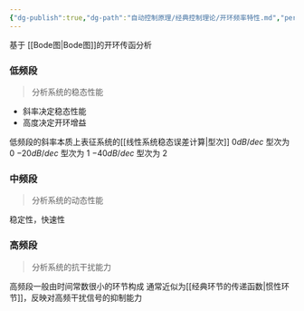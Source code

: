 ```yaml
---
{"dg-publish":true,"dg-path":"自动控制原理/经典控制理论/开环频率特性.md","permalink":"/自动控制原理/经典控制理论/开环频率特性/","dgPassFrontmatter":true,"noteIcon":"","created":"2024-05-20T13:11:25.642+08:00","updated":"2025-04-13T15:22:42.559+08:00"}
---
```


基于 [[Bode图\|Bode图]]的开环传函分析
### 低频段
>分析系统的稳态性能
- 斜率决定稳态性能
- 高度决定开环增益

低频段的斜率本质上表征系统的[[线性系统稳态误差计算\|型次]]
$0dB/dec$     型次为 0
$-20dB/dec$ 型次为 1
$-40dB/dec$  型次为 2

### 中频段
>分析系统的动态性能

稳定性，快速性
### 高频段
>分析系统的抗干扰能力

高频段一般由时间常数很小的环节构成
通常近似为[[经典环节的传递函数\|惯性环节]]，反映对高频干扰信号的抑制能力


